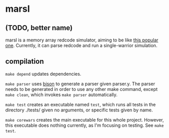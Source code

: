 # marsl
## (TODO, better name)

marsl is a memory array redcode simulator, aiming to be like [this popular one](https://github.com/mbarbon/pMARS). Currently, it can parse redcode and run a single-warrior simulation.

## compilation

`make depend` updates dependencies.

`make parser` uses [bison](https://www.gnu.org/software/bison) to generate a parser given parser.y. The parser needs to be generated in order to use any other make command, except `make clean`, which invokes `make parser` automatically.

`make test` creates an executable named `test`, which runs all tests in the directory ./tests/ given no arguments, or specific tests given by name.

`make corewars` creates the main executable for this whole project. However, this executable does nothing currently, as I'm focusing on testing. See `make test`.
